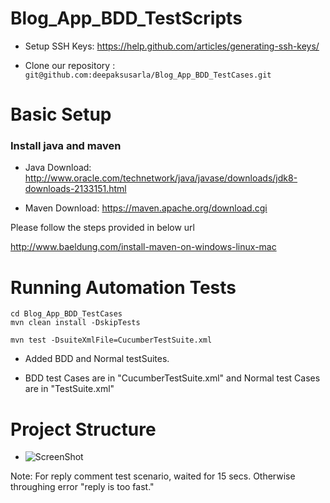 Blog_App_BDD_TestScripts
===

- Setup SSH Keys: https://help.github.com/articles/generating-ssh-keys/

- Clone our repository : `git@github.com:deepaksusarla/Blog_App_BDD_TestCases.git`

# Basic Setup

### Install java and maven

- Java Download: http://www.oracle.com/technetwork/java/javase/downloads/jdk8-downloads-2133151.html

- Maven Download: https://maven.apache.org/download.cgi

Please follow the steps provided in below url 

http://www.baeldung.com/install-maven-on-windows-linux-mac

# Running Automation Tests

    cd Blog_App_BDD_TestCases
    mvn clean install -DskipTests
    
    mvn test -DsuiteXmlFile=CucumberTestSuite.xml

- Added BDD and Normal testSuites. 

- BDD test Cases are in "CucumberTestSuite.xml" and Normal test Cases are in "TestSuite.xml"

# Project Structure

 - ![ScreenShot](https://raw.github.com/deepaksusarla/Blog_App_BDD_TestCases/master/ProjectStructure.png)

Note: For reply comment test scenario, waited for 15 secs. Otherwise throughing error "reply is too fast."
